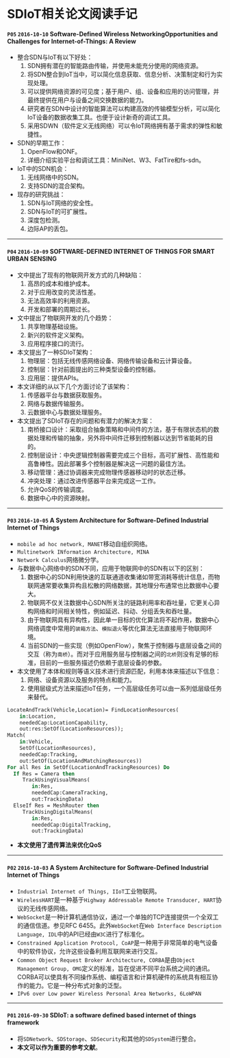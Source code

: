 # SDIoT相关论文阅读手记  

#### `P05` `2016-10-10` Software-Defined Wireless NetworkingOpportunities and Challenges for Internet-of-Things: A Review  
- 整合SDN与IoT有以下好处：
  1. SDN拥有潜在的智能路由传输，并使用未能充分使用的网络资源。  
  2. 将SDN整合到IoT当中，可以简化信息获取、信息分析、决策制定和行为实现处理。  
  3. 可以提供网络资源的可见度；基于用户、组、设备和应用的访问管理，并最终提供在用户与设备之间交换数据的能力。  
  4. 研究者在SDN中设计的智能算法可以构建高效的传输模型分析，可以简化IoT设备的数据收集工具。也便于设计新奇的调试工具。
  5. 采用SDWN（软件定义无线网络）可以令IoT网络拥有基于需求的弹性和敏捷性。  
- SDN的早期工作：  
  1. OpenFlow和ONF。  
  2. 详细介绍实验平台和调试工具：MiniNet、W3、FatTire和fs-sdn。  
- IoT中的SDN机会：  
  1. 无线网络中的SDN。  
  2. 支持SDN的混合架构。  
- 现存的研究挑战：  
  1. SDN与IoT网络的安全性。  
  2. SDN与IoT的可扩展性。  
  3. 深度包检测。  
  4. 边际AP的丢包。  

----
#### `P04` `2016-10-09` SOFTWARE-DEFINED INTERNET OF THINGS FOR SMART URBAN SENSING  
- 文中提出了现有的物联网开发方式的几种缺陷：  
  1. 高昂的成本和维护成本。  
  2. 对于应用改变的灵活性差。  
  3. 无法高效率的利用资源。  
  4. 开发和部署的周期过长。  
- 文中提出了物联网开发的几个趋势：  
  1. 共享物理基础设施。  
  2. 新兴的软件定义架构。  
  3. 应用程序接口的流行。  
- 本文提出了一种SDIoT架构：  
  1. 物理层：包括无线传感网络设备、网络传输设备和云计算设备。  
  2. 控制层：针对前面提出的三种类型设备的控制器。  
  3. 应用层：提供APIs。  
- 本文详细的从以下几个方面讨论了该架构：  
  1. 传感器平台与数据获取服务。  
  2. 网络与数据传输服务。  
  3. 云数据中心与数据处理服务。  
- 本文提出了SDIoT存在的问题和有潜力的解决方案：  
  1. 南桥接口设计：采取组合抽象策略和中间件的方法，基于有限状态机的数据处理和传输的抽象，另外将中间件迁移到控制器以达到节省能耗的目的。  
  2. 控制层设计：中央逻辑控制器需要完成三个目标，高可扩展性、高性能和高鲁棒性。因此部署多个控制器是解决这一问题的最佳方法。  
  3. 移动管理：通过协调器来完成物理传感器移动时的状态迁移。  
  4. 冲突处理：通过改进传感器平台来完成这一工作。  
  5. 允许QoS的传输调度。  
  6. 数据中心中的资源映射。  

----
#### `P03` `2016-10-05` A System Architecture for Software-Defined Industrial Internet of Things  
- `mobile ad hoc network, MANET`移动自组织网络。  
- `Multinetwork INformation Architecture, MINA`  
- `Network Calculus`网络微分学。  
- 与数据中心网络中的SDN不同，应用于物联网中的SDN有以下的区别：  
  1. 数据中心的SDN利用快速的互联通道收集诸如带宽消耗等统计信息，而物联网通常要收集异构且松散的网络数据，其地理分布通常也比数据中心要大。  
  2. 物联网不仅关注数据中心SDN所关注的链路利用率和吞吐量，它更关心异构网络和时间相关特性，例如延迟、抖动、分组丢失和吞吐量。  
  3. 由于物联网具有异构性，因此单一目标的优化算法将不起作用，数据中心网络调度中常用的`装箱方法`、`模拟退火`等优化算法无法直接用于物联网环境。  
  4. 当前SDN的一些实现（例如OpenFlow），聚焦于控制器与底层设备之间的交互（称为`南桥`）。而对于应用服务层与控制器之间的`北桥`则没有足够的标准，目前的一些服务描述仍依赖于底层设备的参数。  
- 本文使用了本体和规则等语义技术进行资源匹配，利用本体来描述以下信息：  
  1. 网络、设备资源以及服务的特点和能力。  
  2. 使用层级式方法来描述IoT任务，一个高层级任务可以由一系列低层级任务来替代。  
``` pascal
LocateAndTrack(Vehicle,Location)= FindLocationResources(
	in:Location,
	neededCap:LocationCapability,
	out:res:SetOf(LocationResources));
Match(
	in:Vehicle, 
	SetOf(LocationResources),
	neededCap:Tracking,
	out:SetOf(LocationAndMatchingResources))
For all Res in SetOf(LocationAndTrackingResources) Do
  If Res = Camera then
     TrackUsingVisualMeans(
     	in:Res,
     	neededCap:CameraTracking,
     	out:TrackingData)
  ElseIf Res = MeshRouter then
     TrackUsingDigitalMeans(
     	in:Res,
     	neededCap:DigitalTracking,
     	out:TrackingData)
```
- **本文使用了遗传算法来优化QoS**  

----
#### `P02` `2016-10-03` A System Architecture for Software-Defined Industrial Internet of Things  
- `Industrial Internet of Things, IIoT`工业物联网。  
- `WirelessHART`是一种基于`Highway Addressable Remote Transducer, HART`协议的无线传感网络。  
- `WebSocket`是一种计算机通信协议，通过一个单独的TCP连接提供一个全双工的通信信道。参见RFC 6455。此外`WebSocket`在`Web Interface Description Language, IDL`中的API已经由`W3C`进行了标准化。  
- `Constrained Application Protocol, CoAP`是一种用于非常简单的电气设备中的软件协议，允许这些设备利用互联网来进行交互。  
- `Common Object Request Broker Architecture, CORBA`是由`Object Management Group, OMG`定义的标准，旨在促进不同平台系统之间的通讯。CORBA可以使具有不同操作系统、编程语言和计算机硬件的系统具有相互协作的能力。它是一种分布式对象的泛型。  
- `IPv6 over Low power Wireless Personal Area Networks, 6LoWPAN`  

----
#### `P01` `2016-09-30` SDIoT: a software defined based internet of things framework  
- 将`SDNetwork`、`SDStorage`、`SDSecurity`和其他的`SDSystem`进行整合。  
- **本文可以作为重要的参考文献**。  